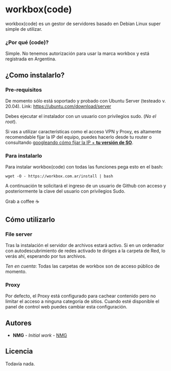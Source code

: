 # workbox(code)

workbox(code) es un gestor de servidores basado en Debian Linux super simple de utilizar.

### ¿Por qué (code)?

Simple. No tenemos autorización para usar la marca workbox y está registrada en Argentina.

## ¿Como instalarlo?

### Pre-requisitos

De momento sólo está soportado y probado con Ubuntu Server (testeado v. 20.04).
Link: https://ubuntu.com/download/server

Debes ejecutar el instalador con un usuario con privilegios sudo. (*No el root*).

Si vas a utilizar características como el acceso VPN y Proxy, es altamente recomendable fijar la IP del equipo, puedes hacerlo desde tu router o consultando [googleando cómo fijar la IP + **tu versión de SO**](https://www.google.com/search?q=ubuntu+20.04+static+ip+terminal&oq=ubuntu+20.04+fix+ip+terminal).


### Para instalarlo

Para instalar workbox(code) con todas las funciones pega esto en el bash:

```
wget -O - https://workbox.com.ar/install | bash
```

A continuación te solicitará el ingreso de un usuario de Github con acceso y posteriormente la clave del usuario con privilegios Sudo.

Grab a coffee ☕


## Cómo utilizarlo

### File server

Tras la instalación el servidor de archivos estará activo. Si en un ordenador con autodescubrimiento de redes activado te diriges a la carpeta de Red, lo verás ahí, esperando por tus archivos.

*Ten en cuenta*: Todas las carpetas de workbox son de acceso público de momento.


### Proxy

Por defecto, el Proxy está configurado para cachear contenido pero no limitar el acceso a ninguna categoría de sitios.
Cuando esté disponible el panel de control web puedes cambiar esta configuración.




## Autores

* **NMG** - *Initial work* - [NMG](https://nicolasmendez.com.ar)

## Licencia

Todavía nada.
